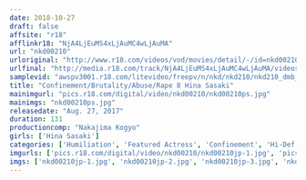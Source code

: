 ```yaml
---
date: 2018-10-27
draft: false
affsite: "r18"
afflinkr18: "NjA4LjEuMS4xLjAuMC4wLjAuMA"
url: "nkd00210"
urloriginal: "http://www.r18.com/videos/vod/movies/detail/-/id=nkd00210"
urlfinal: "http://media.r18.com/track/NjA4LjEuMS4xLjAuMC4wLjAuMA/videos/vod/movies/detail/-/id=nkd00210"
samplevid: "awspv3001.r18.com/litevideo/freepv/n/nkd/nkd210/nkd210_dmb_w.mp4"
title: "Confinement/Brutality/Abuse/Rape 8 Hina Sasaki"
mainimgurl: "pics.r18.com/digital/video/nkd00210/nkd00210ps.jpg"
mainimgs: "nkd00210ps.jpg"
releasedate: "Aug. 27, 2017"
duration: 131
productioncomp: "Nakajima Kogyo"
girls: ['Hina Sasaki']
categories: ['Humiliation', 'Featured Actress', 'Confinement', 'Hi-Def']
imgurls: ['pics.r18.com/digital/video/nkd00210/nkd00210jp-1.jpg', 'pics.r18.com/digital/video/nkd00210/nkd00210jp-2.jpg', 'pics.r18.com/digital/video/nkd00210/nkd00210jp-3.jpg', 'pics.r18.com/digital/video/nkd00210/nkd00210jp-4.jpg', 'pics.r18.com/digital/video/nkd00210/nkd00210jp-5.jpg', 'pics.r18.com/digital/video/nkd00210/nkd00210jp-6.jpg', 'pics.r18.com/digital/video/nkd00210/nkd00210jp-7.jpg', 'pics.r18.com/digital/video/nkd00210/nkd00210jp-8.jpg', 'pics.r18.com/digital/video/nkd00210/nkd00210jp-9.jpg', 'pics.r18.com/digital/video/nkd00210/nkd00210jp-10.jpg', 'pics.r18.com/digital/video/nkd00210/nkd00210jp-11.jpg', 'pics.r18.com/digital/video/nkd00210/nkd00210jp-12.jpg', 'pics.r18.com/digital/video/nkd00210/nkd00210jp-13.jpg', 'pics.r18.com/digital/video/nkd00210/nkd00210jp-14.jpg', 'pics.r18.com/digital/video/nkd00210/nkd00210jp-15.jpg', 'pics.r18.com/digital/video/nkd00210/nkd00210jp-16.jpg', 'pics.r18.com/digital/video/nkd00210/nkd00210jp-17.jpg', 'pics.r18.com/digital/video/nkd00210/nkd00210jp-18.jpg', 'pics.r18.com/digital/video/nkd00210/nkd00210jp-19.jpg', 'pics.r18.com/digital/video/nkd00210/nkd00210jp-20.jpg']
imgs: ['nkd00210jp-1.jpg', 'nkd00210jp-2.jpg', 'nkd00210jp-3.jpg', 'nkd00210jp-4.jpg', 'nkd00210jp-5.jpg', 'nkd00210jp-6.jpg', 'nkd00210jp-7.jpg', 'nkd00210jp-8.jpg', 'nkd00210jp-9.jpg', 'nkd00210jp-10.jpg', 'nkd00210jp-11.jpg', 'nkd00210jp-12.jpg', 'nkd00210jp-13.jpg', 'nkd00210jp-14.jpg', 'nkd00210jp-15.jpg', 'nkd00210jp-16.jpg', 'nkd00210jp-17.jpg', 'nkd00210jp-18.jpg', 'nkd00210jp-19.jpg', 'nkd00210jp-20.jpg']
---
```

